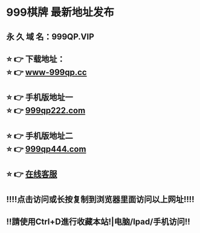 # 999棋牌 最新地址发布 
## 永 久 域 名：999QP.VIP
## ⭐️ 👉 下载地址：<br>⭐️ 👉 <a href="http://www-999qp.cc/">www-999qp.cc</a>
## ⭐️ 👉 手机版地址一<br>⭐️ 👉 <a href="http://www.999qp222.com">999qp222.com</a>
## ⭐️ 👉 手机版地址二<br>⭐️ 👉 <a href="http://www.999qp444.com">999qp444.com</a>
## ⭐️ 👉  <a href="http://www.999qpkf.com">在线客服</a>
## ‼️‼️点击访问或长按复制到浏览器里面访问以上网址‼️‼️
## ‼️請使用Ctrl+D進行收藏本站!|电脑/Ipad/手机访问‼️
